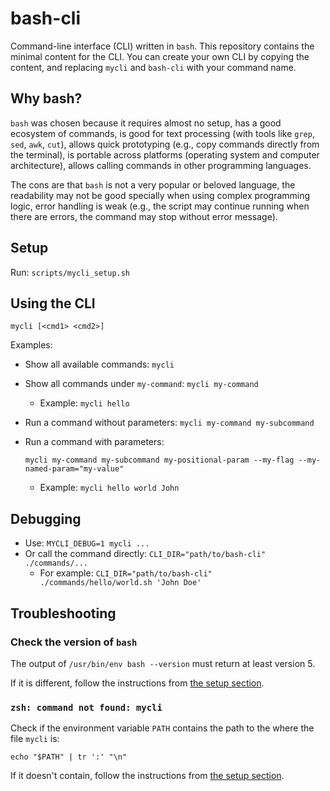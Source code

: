 # bash-cli

Command-line interface (CLI) written in `bash`. This repository contains the minimal content for the
CLI. You can create your own CLI by copying the content, and replacing `mycli` and `bash-cli` with
your command name.

## Why bash?

`bash` was chosen because it requires almost no setup, has a good ecosystem of commands, is good for
text processing (with tools like `grep`, `sed`, `awk`, `cut`), allows quick prototyping (e.g., copy
commands directly from the terminal), is portable across platforms (operating system and computer
architecture), allows calling commands in other programming languages.

The cons are that `bash` is not a very popular or beloved language, the readability may not be good
specially when using complex programming logic, error handling is weak (e.g., the script may
continue running when there are errors, the command may stop without error message).

## Setup

Run: `scripts/mycli_setup.sh`

## Using the CLI

```shell
mycli [<cmd1> <cmd2>]
```

Examples:

- Show all available commands: `mycli`
- Show all commands under `my-command`: `mycli my-command`
  - Example: `mycli hello`
- Run a command without parameters: `mycli my-command my-subcommand`
- Run a command with parameters:

  `mycli my-command my-subcommand my-positional-param --my-flag --my-named-param="my-value"`
  - Example: `mycli hello world John`

## Debugging

- Use: `MYCLI_DEBUG=1 mycli ...`
- Or call the command directly: `CLI_DIR="path/to/bash-cli" ./commands/...`
  - For example: `CLI_DIR="path/to/bash-cli" ./commands/hello/world.sh 'John Doe'`

## Troubleshooting

### Check the version of `bash`

The output of `/usr/bin/env bash --version` must return at least version 5.

If it is different, follow the instructions from [the setup section](#setup).

### `zsh: command not found: mycli`

Check if the environment variable `PATH` contains the path to the where the file `mycli` is:

```shell
echo "$PATH" | tr ':' "\n"
```

If it doesn't contain, follow the instructions from [the setup section](#setup).

